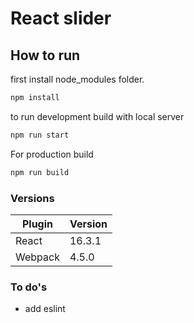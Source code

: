 # React slider

## How to run

first install node_modules folder.
```sh
npm install
```

to run development build with local server
```sh
npm run start
```

For production build
```sh
npm run build
```

### Versions

| Plugin | Version |
| ------ | ------ |
| React | 16.3.1 |
| Webpack | 4.5.0 |

### To do's

* add eslint
